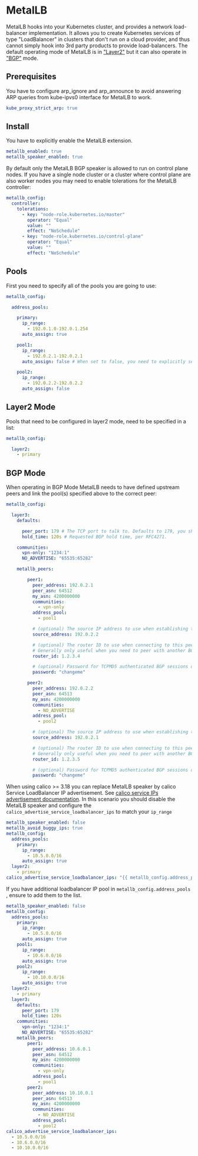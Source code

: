 # MetalLB

MetalLB hooks into your Kubernetes cluster, and provides a network load-balancer implementation.
It allows you to create Kubernetes services of type "LoadBalancer" in clusters that don't run on a cloud provider, and thus cannot simply hook into 3rd party products to provide load-balancers.
The default operating mode of MetalLB is in ["Layer2"](https://metallb.universe.tf/concepts/layer2/) but it can also operate in ["BGP"](https://metallb.universe.tf/concepts/bgp/) mode.

## Prerequisites

You have to configure arp_ignore and arp_announce to avoid answering ARP queries from kube-ipvs0 interface for MetalLB to work.

```yaml
kube_proxy_strict_arp: true
```

## Install

You have to explicitly enable the MetalLB extension.

```yaml
metallb_enabled: true
metallb_speaker_enabled: true
```

By default only the MetalLB BGP speaker is allowed to run on control plane nodes. If you have a single node cluster or a cluster where control plane are also worker nodes you may need to enable tolerations for the MetalLB controller:

```yaml
metallb_config:
  controller:
    tolerations:
      - key: "node-role.kubernetes.io/master"
        operator: "Equal"
        value: ""
        effect: "NoSchedule"
      - key: "node-role.kubernetes.io/control-plane"
        operator: "Equal"
        value: ""
        effect: "NoSchedule"
```

## Pools

First you need to specify all of the pools you are going to use:

```yaml
metallb_config:

  address_pools:

    primary:
      ip_range:
        - 192.0.1.0-192.0.1.254
      auto_assign: true

    pool1:
      ip_range:
        - 192.0.2.1-192.0.2.1
      auto_assign: false # When set to false, you need to explicitly set the loadBalancerIP in the service!

    pool2:
      ip_range:
        - 192.0.2.2-192.0.2.2
      auto_assign: false
```

## Layer2 Mode

Pools that need to be configured in layer2 mode, need to be specified in a list:

```yaml
metallb_config:

  layer2:
    - primary
```

## BGP Mode

When operating in BGP Mode MetalLB needs to have defined upstream peers and link the pool(s) specified above to the correct peer:

```yaml
metallb_config:

  layer3:
    defaults:

      peer_port: 179 # The TCP port to talk to. Defaults to 179, you shouldn't need to set this in production.
      hold_time: 120s # Requested BGP hold time, per RFC4271.

    communities:
      vpn-only: "1234:1"
      NO_ADVERTISE: "65535:65282"

    metallb_peers:

        peer1:
          peer_address: 192.0.2.1
          peer_asn: 64512
          my_asn: 4200000000
          communities:
            - vpn-only
          address_pool:
            - pool1

          # (optional) The source IP address to use when establishing the BGP session. In most cases the source-address field should only be used with per-node peers, i.e. peers with node selectors which select only one node. CURRENTLY NOT SUPPORTED
          source_address: 192.0.2.2

          # (optional) The router ID to use when connecting to this peer. Defaults to the node IP address.
          # Generally only useful when you need to peer with another BGP router running on the same machine as MetalLB.
          router_id: 1.2.3.4

          # (optional) Password for TCPMD5 authenticated BGP sessions offered by some peers.
          password: "changeme"

        peer2:
          peer_address: 192.0.2.2
          peer_asn: 64513
          my_asn: 4200000000
          communities:
            - NO_ADVERTISE
          address_pool:
            - pool2

          # (optional) The source IP address to use when establishing the BGP session. In most cases the source-address field should only be used with per-node peers, i.e. peers with node selectors which select only one node. CURRENTLY NOT SUPPORTED
          source_address: 192.0.2.1

          # (optional) The router ID to use when connecting to this peer. Defaults to the node IP address.
          # Generally only useful when you need to peer with another BGP router running on the same machine as MetalLB.
          router_id: 1.2.3.5

          # (optional) Password for TCPMD5 authenticated BGP sessions offered by some peers.
          password: "changeme"
```

When using calico >= 3.18 you can replace MetalLB speaker by calico Service LoadBalancer IP advertisement.
See [calico service IPs advertisement documentation](https://docs.projectcalico.org/archive/v3.18/networking/advertise-service-ips#advertise-service-load-balancer-ip-addresses).
In this scenario you should disable the MetalLB speaker and configure the `calico_advertise_service_loadbalancer_ips` to match your `ip_range`

```yaml
metallb_speaker_enabled: false
metallb_avoid_buggy_ips: true
metallb_config:
  address_pools:
    primary:
      ip_range:
        - 10.5.0.0/16
      auto_assign: true
  layer2:
    - primary
calico_advertise_service_loadbalancer_ips: "{{ metallb_config.address_pools.primary.ip_range }}"
```

If you have additional loadbalancer IP pool in `metallb_config.address_pools` , ensure to add them to the list.

```yaml
metallb_speaker_enabled: false
metallb_config:
  address_pools:
    primary:
      ip_range:
        - 10.5.0.0/16
      auto_assign: true
    pool1:
      ip_range:
        - 10.6.0.0/16
      auto_assign: true
    pool2:
      ip_range:
        - 10.10.0.0/16
      auto_assign: true
  layer2:
    - primary
  layer3:
    defaults:
      peer_port: 179
      hold_time: 120s
    communities:
      vpn-only: "1234:1"
      NO_ADVERTISE: "65535:65282"
    metallb_peers:
        peer1:
          peer_address: 10.6.0.1
          peer_asn: 64512
          my_asn: 4200000000
          communities:
            - vpn-only
          address_pool:
            - pool1
        peer2:
          peer_address: 10.10.0.1
          peer_asn: 64513
          my_asn: 4200000000
          communities:
            - NO_ADVERTISE
          address_pool:
            - pool2
calico_advertise_service_loadbalancer_ips:
  - 10.5.0.0/16
  - 10.6.0.0/16
  - 10.10.0.0/16
```
